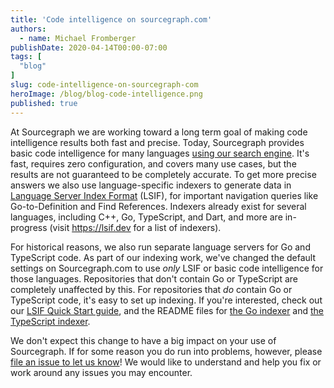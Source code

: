 ```yaml
---
title: 'Code intelligence on sourcegraph.com'
authors:
  - name: Michael Fromberger
publishDate: 2020-04-14T00:00-07:00
tags: [
  "blog"
]
slug: code-intelligence-on-sourcegraph-com
heroImage: /blog/blog-code-intelligence.png
published: true
---
```


At Sourcegraph we are working toward a long term goal of making code intelligence results both fast and precise. Today, Sourcegraph provides basic code intelligence for many languages [using our search engine](https://docs.sourcegraph.com/code_intelligence/basic_code_intelligence). It's fast, requires zero configuration, and covers many use cases, but the results are not guaranteed to be completely accurate.  To get more precise answers we also use language-specific indexers to generate data in [Language Server Index Format](https://code.visualstudio.com/blogs/2019/02/19/lsif) (LSIF), for important navigation queries like Go-to-Definition and Find References. Indexers already exist for several languages, including C++, Go, TypeScript, and Dart, and more are in-progress (visit https://lsif.dev for a list of indexers).

For historical reasons, we also run separate language servers for Go and TypeScript code. As part of our indexing work, we've changed the default settings on Sourcegraph.com to use _only_ LSIF or basic code intelligence for those languages. Repositories that don't contain Go or TypeScript are completely unaffected by this. For repositories that _do_ contain Go or TypeScript code, it's easy to set up indexing. If you're interested, check out our [LSIF Quick Start guide](https://docs.sourcegraph.com/code_intelligence/lsif_quickstart), and the README files for [the Go indexer](https://github.com/sourcegraph/lsif-go) and [the TypeScript indexer](https://github.com/sourcegraph/lsif-node).

We don't expect this change to have a big impact on your use of Sourcegraph. If for some reason you do run into problems, however, please [file an issue to let us know](https://github.com/sourcegraph/sourcegraph/issues/new?assignees=&labels=&template=question.md&title=)! We would like to understand and help you fix or work around any issues you may encounter.
